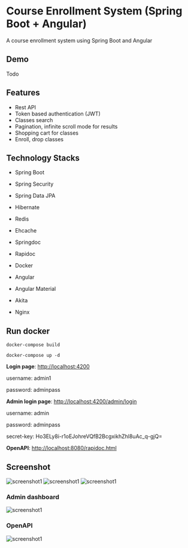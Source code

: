 # Course Enrollment System (Spring Boot + Angular)
A course enrollment system using Spring Boot and Angular

## Demo
Todo

## Features
- Rest API
- Token based authentication (JWT)
- Classes search
- Pagination, infinite scroll mode for results
- Shopping cart for classes
- Enroll, drop classes

## Technology Stacks
- Spring Boot
- Spring Security
- Spring Data JPA
- Hibernate
- Redis
- Ehcache
- Springdoc
- Rapidoc
- Docker


- Angular
- Angular Material
- Akita
- Nginx

## Run docker
```bazaar
docker-compose build
```
```bazaar
docker-compose up -d
```
**Login page**: <a href="http://localhost:4200" target="_blank">http://localhost:4200</a>

username: admin1 

password: adminpass

**Admin login page**: [http://localhost:4200/admin/login](http://localhost:4200/admin/login)

username: admin

password: adminpass

secret-key: Ho3ELy8i-r1oEJohreVQfB2BcgxikhZhl8uAc_q-gjQ=

**OpenAPI**: [http://localhost:8080/rapidoc.html](http://localhost:8080/rapidoc.html)

## Screenshot
![screenshot1](https://i.imgur.com/Njkw7OA.png?1)
![screenshot1](https://i.imgur.com/LEAoecy.png?1)
![screenshot1](https://i.imgur.com/OJaBP6Z.png?1)

### Admin dashboard
![screenshot1](https://i.imgur.com/xMhLPmn.png?1)

### OpenAPI
![screenshot1](https://i.imgur.com/JTkGOrW.png?1)
